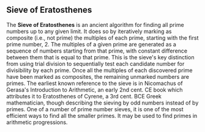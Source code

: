 ## Sieve of Eratosthenes

The **Sieve of Eratosthenes** is an ancient algorithm for
finding all prime numbers up to any given limit.
It does so by iteratively marking as composite (i.e., not prime) the multiples
of each prime, starting with the first prime number, 2.
The multiples of a given prime are generated as a sequence of numbers starting from
that prime, with constant difference between them that is equal to that prime.
This is the sieve's key distinction from using trial division to sequentially test
each candidate number for divisibility by each prime.
Once all the multiples of each discovered prime have been marked as composites,
the remaining unmarked numbers are primes.
The earliest known reference to the sieve is in
Nicomachus of Gerasa's Introduction to Arithmetic,
an early 2nd cent. CE book which attributes it to Eratosthenes of Cyrene, a 3rd cent.
BCE Greek mathematician, though describing the sieving by odd numbers instead of by primes.
One of a number of prime number sieves, it is one of the most efficient ways to
find all the smaller primes. It may be used to find primes in arithmetic progressions.